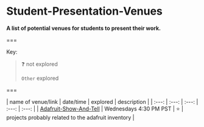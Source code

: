 Student-Presentation-Venues
===========================

**A list of potential venues for students to present their work.**

===

Key:
> :question: not explored
>
> `Other` explored

===

<!-- template -->

<!-- | name of venue/link | date/time | explored | description | -->


| name of venue/link | date/time | explored | description |
| :---: | :---: | :---: | :---: | :---: |
| [Adafruit-Show-And-Tell][1] | Wednesdays 4:30 PM PST | :star: | projects probably related to the adafruit inventory |




[1]: http://www.adafruit.com/blog/category/show-and-tell/  "Adafruit Show And Tell Wednesdays"
